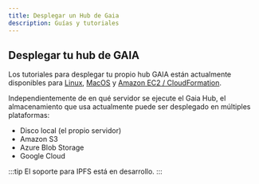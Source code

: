 ```yaml
---
title: Desplegar un Hub de Gaia
description: Guías y tutoriales
---
```


## Desplegar tu hub de GAIA

Los tutoriales para desplegar tu propio hub GAIA están actualmente disponibles para [Linux](./setup-linux), [MacOS](./setup-mac) y [Amazon EC2 / CloudFormation](./gaia-on-ec2).

Independientemente de en qué servidor se ejecute el Gaia Hub, el almacenamiento que usa actualmente puede ser desplegado en múltiples plataformas:

- Disco local (el propio servidor)
- Amazon S3
- Azure Blob Storage
- Google Cloud

:::tip
El soporte para IPFS está en desarrollo.
:::